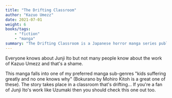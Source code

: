 ```yaml
---
title: "The Drifting Classroom"
author: "Kazuo Umezz"
date: 2021-07-01
weight: 6
books/tags:
    - "fiction"
    - "manga"
summary: "The Drifting Classroom is a Japanese horror manga series published from 1972 to 1974 that follows a school (and its students) that is mysteriously transported through time to a post-apocalyptic future."
---
```

Everyone knows about Junji Ito but not many people know about the work of Kazuo Umezz and that's a shame.

This manga falls into one of my preferred manga sub-genres "kids suffering greatly and no one knows why" (Bokurano by Mohiro Kitoh is a great one of these). The story takes place in a classroom that's drifting... If you're a fan of Junji Ito's work like Uzumaki then you should check this one out too.
